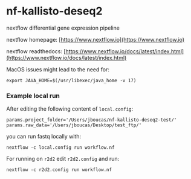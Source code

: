 # nf-kallisto-deseq2

nextflow differential gene expression pipeline

nextflow homepage: [https://www.nextflow.io](https://www.nextflow.io)

nextflow readthedocs: [https://www.nextflow.io/docs/latest/index.html](https://www.nextflow.io/docs/latest/index.html)

MacOS issues might lead to the need for:
```
export JAVA_HOME=$(/usr/libexec/java_home -v 17)
```

### Example local run

After editing the following content of `local.config`:
```
params.project_folder='/Users/jboucas/nf-kallisto-deseq2-test/'
params.raw_data='/Users/jboucas/Desktop/test_ftp/'
```

you can run fastq locally with:
```
nextflow -c local.config run workflow.nf
```

For running on `r2d2` edit `r2d2.config` and run:
```
nextflow -c r2d2.config run workflow.nf
```
